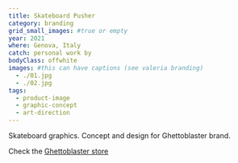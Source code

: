 ```yaml
---
title: Skateboard Pusher
category: branding
grid_small_images: #true or empty
year: 2021
where: Genova, Italy
catch: personal work by
bodyClass: offwhite
images: #this can have captions (see valeria branding)
  - ./01.jpg
  - ./02.jpg
tags:
  - product-image
  - graphic-concept
  - art-direction
---
```


Skateboard graphics. Concept and design for Ghettoblaster brand.

Check the [Ghettoblaster store](https://ghettoblasterwear/?source=rokma.com)
